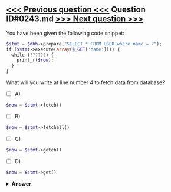 [<<< Previous question <<<](0242.md)   Question ID#0243.md   [>>> Next question >>>](0244.md)
---

You have been given the following code snippet:
```php
$stmt = $dbh->prepare("SELECT * FROM USER where name = ?");
if ($stmt->execute(array($_GET['name']))) {
  while (??????) {
    print_r($row);
  }
}
```
What will you write at line number 4 to fetch data from database?

- [ ] A)
```php
$row = $stmt->fetch()
```

- [ ] B)
```php
$row = $stmt->fetchall()
```

- [ ] C)
```php
$row = $stmt->getch()
```

- [ ] D)
```php
$row = $stmt->get()
```


<details><summary><b>Answer</b></summary>
<p>
  Answer: <strong>A</strong>
</p>
</details>
